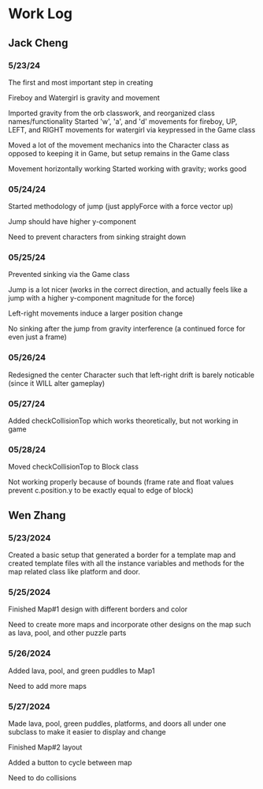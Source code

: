 # Work Log

## Jack Cheng


### 5/23/24

The first and most important step in creating

Fireboy and Watergirl is gravity and movement

Imported gravity from the orb classwork, and reorganized class names/functionality Started 'w', 'a', and 'd' movements for fireboy, UP, LEFT, and RIGHT movements for watergirl via keypressed in the Game class

Moved a lot of the movement mechanics into the Character class as opposed to keeping it in Game, but setup remains in the Game class

Movement horizontally working Started working with gravity; works good


### 05/24/24

Started methodology of jump (just applyForce with a force vector up) 

Jump should have higher y-component

Need to prevent characters from sinking straight down

### 05/25/24

Prevented sinking via the Game class

Jump is a lot nicer (works in the correct direction, and actually feels like a jump with a higher y-component magnitude for the force)

Left-right movements induce a larger position change

No sinking after the jump from gravity interference (a continued force for even just a frame)

### 05/26/24

Redesigned the center Character such that left-right drift is barely noticable (since it WILL alter gameplay)

### 05/27/24

Added checkCollisionTop which works theoretically, but not working in game

### 05/28/24

Moved checkCollisionTop to Block class

Not working properly because of bounds (frame rate and float values prevent c.position.y to be exactly equal to edge of block)

## Wen Zhang

### 5/23/2024 

Created a basic setup that generated a border for a template map and created template files with all the instance variables and methods for the map related class like platform and door.

### 5/25/2024

Finished Map#1 design with different borders and color

Need to create more maps and incorporate other designs on the map such as lava, pool, and other puzzle parts

### 5/26/2024

Added lava, pool, and green puddles to Map1

Need to add more maps 

### 5/27/2024

Made lava, pool, green puddles, platforms, and doors all under one subclass to make it easier to display and change

Finished Map#2 layout

Added a button to cycle between map

Need to do collisions
